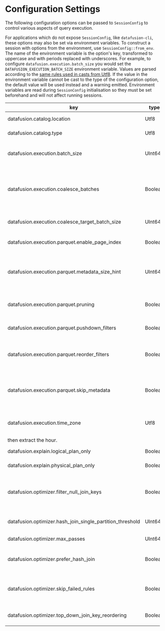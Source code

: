 <!---
  Licensed to the Apache Software Foundation (ASF) under one
  or more contributor license agreements.  See the NOTICE file
  distributed with this work for additional information
  regarding copyright ownership.  The ASF licenses this file
  to you under the Apache License, Version 2.0 (the
  "License"); you may not use this file except in compliance
  with the License.  You may obtain a copy of the License at

    http://www.apache.org/licenses/LICENSE-2.0

  Unless required by applicable law or agreed to in writing,
  software distributed under the License is distributed on an
  "AS IS" BASIS, WITHOUT WARRANTIES OR CONDITIONS OF ANY
  KIND, either express or implied.  See the License for the
  specific language governing permissions and limitations
  under the License.
-->

<!---
This file was generated by the dev/update_config_docs.sh script.
Do not edit it manually as changes will be overwritten.
Instead, edit dev/update_config_docs.sh or the docstrings in datafusion/core/src/config.rs.
-->

# Configuration Settings

The following configuration options can be passed to `SessionConfig` to control various aspects of query execution.

For applications which do not expose `SessionConfig`, like `datafusion-cli`, these options may also be set via environment variables.
To construct a session with options from the environment, use `SessionConfig::from_env`.
The name of the environment variable is the option's key, transformed to uppercase and with periods replaced with underscores.
For example, to configure `datafusion.execution.batch_size` you would set the `DATAFUSION_EXECUTION_BATCH_SIZE` environment variable.
Values are parsed according to the [same rules used in casts from Utf8](https://docs.rs/arrow/latest/arrow/compute/kernels/cast/fn.cast.html).
If the value in the environment variable cannot be cast to the type of the configuration option, the default value will be used instead and a warning emitted.
Environment variables are read during `SessionConfig` initialisation so they must be set beforehand and will not affect running sessions.

| key                                                       | type    | default | description                                                                                                                                                                                                                                                                                                                                                   |
| --------------------------------------------------------- | ------- | ------- | ------------------------------------------------------------------------------------------------------------------------------------------------------------------------------------------------------------------------------------------------------------------------------------------------------------------------------------------------------------- |
| datafusion.catalog.location                               | Utf8    | NULL    | Location scanned to load tables for `default` schema, defaults to None                                                                                                                                                                                                                                                                                        |
| datafusion.catalog.type                                   | Utf8    | NULL    | Type of `TableProvider` to use when loading `default` schema. Defaults to None                                                                                                                                                                                                                                                                                |
| datafusion.execution.batch_size                           | UInt64  | 8192    | Default batch size while creating new batches, it's especially useful for buffer-in-memory batches since creating tiny batches would results in too much metadata memory consumption.                                                                                                                                                                         |
| datafusion.execution.coalesce_batches                     | Boolean | true    | When set to true, record batches will be examined between each operator and small batches will be coalesced into larger batches. This is helpful when there are highly selective filters or joins that could produce tiny output batches. The target batch size is determined by the configuration setting 'datafusion.execution.coalesce_target_batch_size'. |
| datafusion.execution.coalesce_target_batch_size           | UInt64  | 4096    | Target batch size when coalescing batches. Uses in conjunction with the configuration setting 'datafusion.execution.coalesce_batches'.                                                                                                                                                                                                                        |
| datafusion.execution.parquet.enable_page_index            | Boolean | false   | If true, uses parquet data page level metadata (Page Index) statistics to reduce the number of rows decoded.                                                                                                                                                                                                                                                  |
| datafusion.execution.parquet.metadata_size_hint           | UInt64  | NULL    | If specified, the parquet reader will try and fetch the last `size_hint` bytes of the parquet file optimistically. If not specified, two read are required: One read to fetch the 8-byte parquet footer and another to fetch the metadata length encoded in the footer.                                                                                       |
| datafusion.execution.parquet.pruning                      | Boolean | true    | If true, the parquet reader attempts to skip entire row groups based on the predicate in the query and the metadata (min/max values) stored in the parquet file.                                                                                                                                                                                              |
| datafusion.execution.parquet.pushdown_filters             | Boolean | false   | If true, filter expressions are be applied during the parquet decoding operation to reduce the number of rows decoded.                                                                                                                                                                                                                                        |
| datafusion.execution.parquet.reorder_filters              | Boolean | false   | If true, filter expressions evaluated during the parquet decoding opearation will be reordered heuristically to minimize the cost of evaluation. If false, the filters are applied in the same order as written in the query.                                                                                                                                 |
| datafusion.execution.parquet.skip_metadata                | Boolean | true    | If true, the parquet reader skip the optional embedded metadata that may be in the file Schema. This setting can help avoid schema conflicts when querying multiple parquet files with schemas containing compatible types but different metadata.                                                                                                            |
| datafusion.execution.time_zone                            | Utf8    | +00:00  | The session time zone which some function require e.g. EXTRACT(HOUR from SOME_TIME) shift the underline datetime according to the time zone,                                                                                                                                                                                                                  |
| then extract the hour.                                    |
| datafusion.explain.logical_plan_only                      | Boolean | false   | When set to true, the explain statement will only print logical plans.                                                                                                                                                                                                                                                                                        |
| datafusion.explain.physical_plan_only                     | Boolean | false   | When set to true, the explain statement will only print physical plans.                                                                                                                                                                                                                                                                                       |
| datafusion.optimizer.filter_null_join_keys                | Boolean | false   | When set to true, the optimizer will insert filters before a join between a nullable and non-nullable column to filter out nulls on the nullable side. This filter can add additional overhead when the file format does not fully support predicate push down.                                                                                               |
| datafusion.optimizer.hash_join_single_partition_threshold | UInt64  | 1048576 | The maximum estimated size in bytes for one input side of a HashJoin will be collected into a single partition                                                                                                                                                                                                                                                |
| datafusion.optimizer.max_passes                           | UInt64  | 3       | Number of times that the optimizer will attempt to optimize the plan                                                                                                                                                                                                                                                                                          |
| datafusion.optimizer.prefer_hash_join                     | Boolean | true    | When set to true, the physical plan optimizer will prefer HashJoin over SortMergeJoin. HashJoin can work more efficientlythan SortMergeJoin but consumes more memory. Defaults to true                                                                                                                                                                        |
| datafusion.optimizer.skip_failed_rules                    | Boolean | true    | When set to true, the logical plan optimizer will produce warning messages if any optimization rules produce errors and then proceed to the next rule. When set to false, any rules that produce errors will cause the query to fail.                                                                                                                         |
| datafusion.optimizer.top_down_join_key_reordering         | Boolean | true    | When set to true, the physical plan optimizer will run a top down process to reorder the join keys. Defaults to true                                                                                                                                                                                                                                          |
